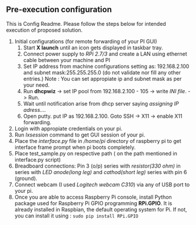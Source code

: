 <h2> Pre-execution configuration </h2>
This is Config Readme. Please follow the steps below for intended execution of proposed solution.

1. Initial configurations (for remote forwarding of your PI GUI)
	1. Start **X launch** until an icon gets displayed in taskbar tray.
	1. Connect power supply to *RPi 2.7/3* and create a LAN using ethernet cable between your machine and PI
	1. Set IP address from machine configurations setting as: 192.168.2.100 and subnet mask:255.255.255.0 (do not validate nor fill any other entries.) Note : You can set appropiate ip and subnet mask as per your need.
	1. Run **dhcpwiz** -> set IP pool from 192.168.2.100 - 105 -> write *INI file*. -> Run.
	1. Wait until notification arise from dhcp server saying *assigning IP adress....*
	1. Open putty. put IP as 192.168.2.100. Goto SSH -> X11 -> enable X11 forwarding.
2. Login with appropiate credentials on your pi.
3. Run *lxsession* command to get GUI session of your pi.   
4. Place the *interface.py* file in */home/pi* directory of raspberry pi to get interface frame prompt when pi boots completely.
5. Place test_sample.py on respective path ( on the path mentioned in interface.py script)
6. Breadboard connections:  Pin 3 (o/p) series with *resistor(330 ohm)* in series with *LED anode(long leg)* and *cathod(short  leg)* series with pin 6 (ground).
7. Connect webcam (I used *Logitech webcam C310*) via any of USB port to your pi.
8. Once you are able to access Raspberry Pi console, install Python package used for Raspberry Pi GPIO programming **RPi.GPIO**. It is already installed in Raspbian, the default operating system for Pi. 
   If not, you can install it using :
   ```sudo pip install RPi.GPIO ```

